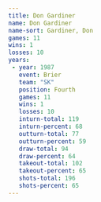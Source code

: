 ```yaml
---
title: Don Gardiner
name: Don Gardiner
name-sort: Gardiner, Don
games: 11
wins: 1
losses: 10
years:
 - year: 1987
   event: Brier
   team: "SK"
   position: Fourth
   games: 11
   wins: 1
   losses: 10
   inturn-total: 119
   inturn-percent: 68
   outturn-total: 77
   outturn-percent: 59
   draw-total: 94
   draw-percent: 64
   takeout-total: 102
   takeout-percent: 65
   shots-total: 196
   shots-percent: 65
---
```

